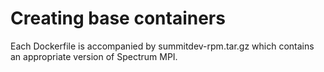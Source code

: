 # Creating base containers

Each Dockerfile is accompanied by summitdev-rpm.tar.gz which contains an appropriate version of Spectrum MPI.